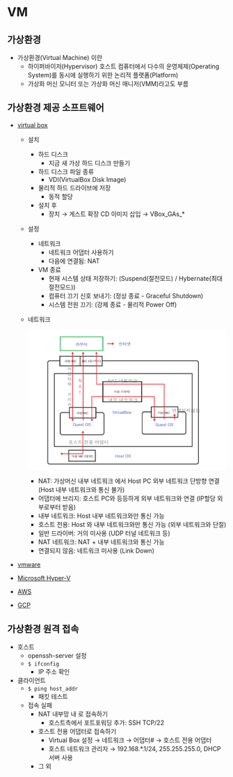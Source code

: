 # VM

## 가상환경

- 가상환경(Virtual Machine) 이란
    - 하이퍼바이저(Hypervisor) 호스트 컴퓨터에서 다수의 운영체제(Operating System)를 동시에 실행하기 위한 논리적 플랫폼(Platform)
    - 가상화 머신 모니터 또는 가상화 머신 매니저(VMM)라고도 부름

## 가상환경 제공 소프트웨어

- [virtual box](https://www.virtualbox.org/)
    - 설치
        - 하드 디스크
            - 지금 새 가상 하드 디스크 만들기
        - 하드 디스크 파일 종류
            - VDI(VirtualBox Disk Image)
        - 물리적 하드 드라이브에 저장
            - 동적 할당
        - 설치 후
            - 장치 → 게스트 확장 CD 이미지 삽입 → VBox_GAs_*
    - 설정
        - 네트워크
            - 네트워크 어댑터 사용하기
            - 다음에 연결됨: NAT
        - VM 종료
            - 현재 시스템 상태 저장하기: (Suspend(절전모드) / Hybernate(최대절전모드))
            - 컴퓨터 끄기 신호 보내기: (정상 종료 - Graceful Shutdown)
            - 시스템 전원 끄기: (강제 종료 - 물리적 Power Off)
    - 네트워크
        
        ![Untitled](../img/LBE01_VM/Untitled.png)
        
        - NAT: 가상머신 내부 네트워크 에서 Host PC 외부 네트워크 단방향 연결 (Host 내부 네트워크와 통신 불가)
        - 어댑터에 브리지: 호스트 PC와 등등하게 외부 네트워크와 연결 (IP할당 외부로부터 받음)
        - 내부 네트워크: Host 내부 네트워크와만 통신 가능
        - 호스트 전용: Host 와 내부 네트워크와만 통신 가능 (외부 네트워크와 단절)
        - 일반 드라이버: 거의 미사용 (UDP 터널 네트워크 등)
        - NAT 네트워크: NAT + 내부 네트워크와 통신 가능
        - 연결되지 않음: 네트워크 미사용 (Link Down)

- [vmware](https://www.vmware.com/kr/products/workstation-player/workstation-player-evaluation.html)
- [Microsoft Hyper-V](https://docs.microsoft.com/ko-kr/virtualization/hyper-v-on-windows/quick-start/enable-hyper-v)
- [AWS](https://console.aws.amazon.com/console/home)
- [GCP](https://console.cloud.google.com/)

## 가상환경 원격 접속

- 호스트
    - openssh-server 설정
    - `$ ifconfig`
        - IP 주소 확인
- 클라이언트
    - `$ ping host_addr`
        - 패킷 테스트
    - 접속 실패
        - NAT 내부망 내 로 접속하기
            - 호스트측에서 포트포워딩 추가: SSH TCP/22
        - 호스트 전용 어댑터로 접속하기
            - Virtual Box 설정 → 네트워크 → 어댑터# → 호스트 전용 어댑터
            - 호스트 네트워크 관리자 → 192.168.*.1/24, 255.255.255.0, DHCP 서버 사용
        - 그 외